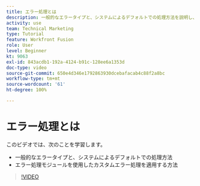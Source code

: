 ```yaml
---
title: エラー処理とは
description: 一般的なエラータイプと、システムによるデフォルトでの処理方法を説明し、 [!DNL Adobe Workfront Fusion] でカスタムエラー処理を適用する方法を説明します。
activity: use
team: Technical Marketing
type: Tutorial
feature: Workfront Fusion
role: User
level: Beginner
kt: 9063
exl-id: 843acdb1-192a-4124-b91c-128ee6a1353d
doc-type: video
source-git-commit: 650e4d346e1792863930dcebafacab4c88f2a8bc
workflow-type: tm+mt
source-wordcount: '61'
ht-degree: 100%

---
```


# エラー処理とは

このビデオでは、次のことを学習します。

* 一般的なエラータイプと、システムによるデフォルトでの処理方法
* エラー処理モジュールを使用したカスタムエラー処理を適用する方法

>[!VIDEO](https://video.tv.adobe.com/v/335304/?quality=12&learn=on)
